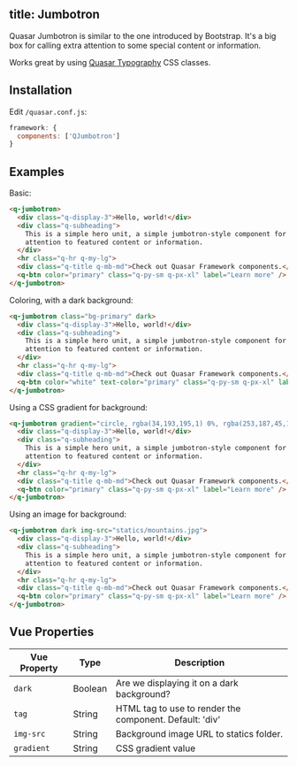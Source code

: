 title: Jumbotron
---
Quasar Jumbotron is similar to the one introduced by Bootstrap. It's a big box for calling extra attention to some special content or information.

Works great by using [Quasar Typography](/components/typography.html) CSS classes.
<input type="hidden" data-fullpage-demo="other-components/jumbotron">

## Installation
Edit `/quasar.conf.js`:
```js
framework: {
  components: ['QJumbotron']
}
```

## Examples

Basic:
``` html
<q-jumbotron>
  <div class="q-display-3">Hello, world!</div>
  <div class="q-subheading">
    This is a simple hero unit, a simple jumbotron-style component for calling extra
    attention to featured content or information.
  </div>
  <hr class="q-hr q-my-lg">
  <div class="q-title q-mb-md">Check out Quasar Framework components.</div>
  <q-btn color="primary" class="q-py-sm q-px-xl" label="Learn more" />
</q-jumbotron>
```

Coloring, with a dark background:
```html
<q-jumbotron class="bg-primary" dark>
  <div class="q-display-3">Hello, world!</div>
  <div class="q-subheading">
    This is a simple hero unit, a simple jumbotron-style component for calling extra
    attention to featured content or information.
  </div>
  <hr class="q-hr q-my-lg">
  <div class="q-title q-mb-md">Check out Quasar Framework components.</div>
  <q-btn color="white" text-color="primary" class="q-py-sm q-px-xl" label="Learn more" />
</q-jumbotron>
```

Using a CSS gradient for background:
```html
<q-jumbotron gradient="circle, rgba(34,193,195,1) 0%, rgba(253,187,45,1) 100%">
  <div class="q-display-3">Hello, world!</div>
  <div class="q-subheading">
    This is a simple hero unit, a simple jumbotron-style component for calling extra
    attention to featured content or information.
  </div>
  <hr class="q-hr q-my-lg">
  <div class="q-title q-mb-md">Check out Quasar Framework components.</div>
  <q-btn color="primary" class="q-py-sm q-px-xl" label="Learn more" />
</q-jumbotron>
```

Using an image for background:
```html
<q-jumbotron dark img-src="statics/mountains.jpg">
  <div class="q-display-3">Hello, world!</div>
  <div class="q-subheading">
    This is a simple hero unit, a simple jumbotron-style component for calling extra
    attention to featured content or information.
  </div>
  <hr class="q-hr q-my-lg">
  <div class="q-title q-mb-md">Check out Quasar Framework components.</div>
  <q-btn color="primary" class="q-py-sm q-px-xl" label="Learn more" />
</q-jumbotron>
```

## Vue Properties
| Vue Property | Type | Description |
| --- | --- | --- |
| `dark` | Boolean | Are we displaying it on a dark background? |
| `tag` | String | HTML tag to use to render the component. Default: 'div' |
| `img-src` | String | Background image URL to statics folder. |
| `gradient` | String | CSS gradient value |

